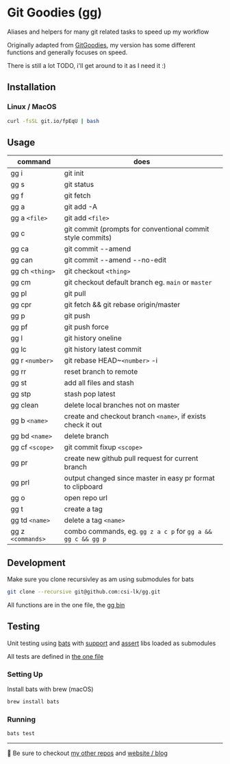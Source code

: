 # Git Goodies (gg)

Aliases and helpers for many git related tasks to speed up my workflow

Originally adapted from [GitGoodies](https://github.com/qw3rtman/gg), my version has some different functions and generally focuses on speed.

There is still a lot TODO, i'll get around to it as I need it :)

## Installation

### Linux / MacOS

```bash
curl -fsSL git.io/fpEqU | bash
```

## Usage

| command           | does                                                        |
| ----------------- | ----------------------------------------------------------- |
| gg i              | git init                                                    |
| gg s              | git status                                                  |
| gg f              | git fetch                                                   |
| gg a              | git add -A                                                  |
| gg a `<file>`     | git add `<file>`                                            |
| gg c              | git commit (prompts for conventional commit style commits)  |
| gg ca             | git commit --amend                                          |
| gg can            | git commit --amend --no-edit                                |
| gg ch `<thing>`   | git checkout `<thing>`                                      |
| gg cm             | git checkout default branch eg. `main` or `master`          |
| gg pl             | git pull                                                    |
| gg cpr            | git fetch && git rebase origin/master                       |
| gg p              | git push                                                    |
| gg pf             | git push force                                              |
| gg l              | git history oneline                                         |
| gg lc             | git history latest commit                                   |
| gg r `<number>`   | git rebase HEAD~`<number>` -i                               |
| gg rr             | reset branch to remote                                      |
| gg st             | add all files and stash                                     |
| gg stp            | stash pop latest                                            |
| gg clean          | delete local branches not on master                         |
| gg b `<name>`     | create and checkout branch `<name>`, if exists check it out |
| gg bd `<name>`    | delete branch                                               |
| gg cf `<scope>`   | git commit fixup `<scope>`                                  |
| gg pr             | create new github pull request for current branch           |
| gg prl            | output changed since master in easy pr format to clipboard  |
| gg o              | open repo url                                               |
| gg t              | create a tag                                                |
| gg td `<name>`    | delete a tag `<name>`                                       |
| gg z `<commands>` | combo commands, eg. `gg z a c p` for `gg a && gg c && gg p` |

## Development

Make sure you clone recursivley as am using submodules for bats

```bash
git clone --recursive git@github.com:csi-lk/gg.git
```

All functions are in the one file, the [gg bin](./bin/gg)

## Testing

Unit testing using [bats](https://github.com/sstephenson/bats) with [support](https://github.com/ztombol/bats-support) and [assert](https://github.com/ztombol/bats-assert) libs loaded as submodules

All tests are defined in [the one file](./test/gg.bats)

### Setting Up

Install bats with brew (macOS)

```bash
brew install bats
```

### Running

```bash
bats test
```

---

🧔 Be sure to checkout [my other repos](https://github.com/csi-lk/) and [website / blog](https://csi.lk)
